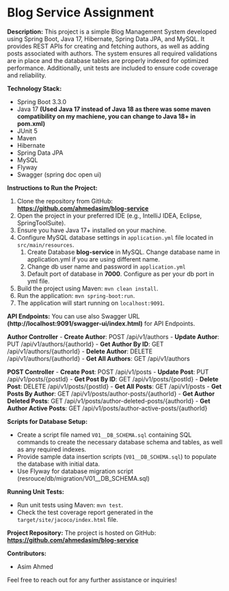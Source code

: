 # Blog Service Assignment

**Description:**
This project is a simple Blog Management System developed using Spring Boot, Java 17, Hibernate, Spring Data JPA, and MySQL. It provides REST APIs for creating and fetching authors, as well as adding posts associated with authors. The system ensures all required validations are in place and the database tables are properly indexed for optimized performance. Additionally, unit tests are included to ensure code coverage and reliability.

**Technology Stack:**
- Spring Boot 3.3.0
- Java 17 **(Used Java 17 instead of Java 18 as there was some maven compatibility on my machiene, you can change to Java 18+ in pom.xml)**
- JUnit 5
- Maven
- Hibernate
- Spring Data JPA
- MySQL
- Flyway
- Swagger (spring doc open ui)


**Instructions to Run the Project:**
1. Clone the repository from GitHub: **https://github.com/ahmedasim/blog-service**
2. Open the project in your preferred IDE (e.g., IntelliJ IDEA, Eclipse, SpringToolSuite).
3. Ensure you have Java 17+ installed on your machine.
4. Configure MySQL database settings in `application.yml` file located in `src/main/resources`.
   1. Create Database **blog-service** in MySQL. Change database name in application.yml if you are using different name.
   2. Change db user name and password in `application.yml`
   3. Default port of database in **7000**. Configure as per your db port in yml file.
6. Build the project using Maven: `mvn clean install`.
7. Run the application: `mvn spring-boot:run`.
8. The application will start running on `localhost:9091`. 

**API Endpoints:**
    You can use also Swagger URL **(http://localhost:9091/swagger-ui/index.html)** for API Endpoints. 
  
   **Author Controller**
      - **Create Author**: POST /api/v1/authors
      - **Update Author**: PUT /api/v1/authors/{authorId}
      - **Get Author By ID**: GET /api/v1/authors/{authorId}
      - **Delete Author**: DELETE /api/v1/authors/{authorId}
      - **Get All Authors**: GET /api/v1/authors
  
  **POST Controller**
      - **Create Post**: POST /api/v1/posts
      - **Update Post**: PUT /api/v1/posts/{postId}
      - **Get Post By ID**: GET /api/v1/posts/{postId}
      - **Delete Post**: DELETE /api/v1/posts/{postId}
      - **Get All Posts**: GET /api/v1/posts
      - **Get Posts By Author**: GET /api/v1/posts/author-posts/{authorId}
      - **Get Author Deleted Posts**: GET /api/v1/posts/author-deleted-posts/{authorId}
      - **Get Author Active Posts**: GET /api/v1/posts/author-active-posts/{authorId}
    
   
**Scripts for Database Setup:**
- Create a script file named `V01__DB_SCHEMA.sql` containing SQL commands to create the necessary database schema and tables, as well as any required indexes.
- Provide sample data insertion scripts (`V01__DB_SCHEMA.sql`) to populate the database with initial data.
- Use Flyway for database migration script (resrouce/db/migration/V01__DB_SCHEMA.sql)

**Running Unit Tests:**
- Run unit tests using Maven: `mvn test`.
- Check the test coverage report generated in the `target/site/jacoco/index.html` file.

**Project Repository:**
The project is hosted on GitHub: **https://github.com/ahmedasim/blog-service**

**Contributors:**
- Asim Ahmed

Feel free to reach out for any further assistance or inquiries!
